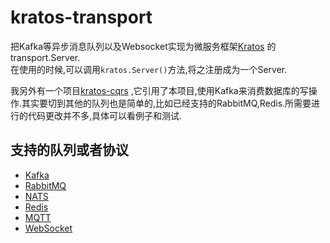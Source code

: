 # kratos-transport

把Kafka等异步消息队列以及Websocket实现为微服务框架[Kratos](https://go-kratos.dev/docs/) 的transport.Server.  
在使用的时候,可以调用`kratos.Server()`方法,将之注册成为一个Server.

我另外有一个项目[kratos-cqrs](https://github.com/tx7do/kratos-cqrs) ,它引用了本项目,使用Kafka来消费数据库的写操作.其实要切到其他的队列也是简单的,比如已经支持的RabbitMQ,Redis.所需要进行的代码更改并不多,具体可以看例子和测试.

## 支持的队列或者协议

- [Kafka](https://kafka.apache.org/)
- [RabbitMQ](https://www.rabbitmq.com/)
- [NATS](https://nats.io/)
- [Redis](https://redis.io/)
- [MQTT](https://mqtt.org/)
- [WebSocket](https://zh.wikipedia.org/zh-hant/WebSocket)
